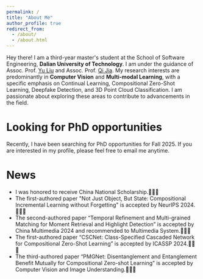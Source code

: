 ```yaml
---
permalink: /
title: "About Me"
author_profile: true
redirect_from: 
  - /about/
  - /about.html
---
```


Hey there! I am a third-year master's student at the School of Software Engineering, **Dalian University of Technology**. I am under the guidance of Assoc. Prof. [Yu Liu](https://liuyudut.github.io) and Assoc. Prof. [Qi Jia](http://faculty.dlut.edu.cn/guqi/zh_CN/index.htm). My research interests are predominantly in **Computer Vision** and **Multi-modal Learning**, with a specific emphasis on Continual Learning, Compositional Zero-Shot Learning, Deepfake Detection, and 3D Point Cloud Classification. I am passionate about exploring these areas to contribute to advancements in the field.

Looking for PhD opportunities
======
Recently, I have been searching for PhD opportunities for Fall 2025. If you are interested in my profile, please feel free to email me anytime.

News
======
* I was honored to receive China National Scholarship.🥳🤩😆
* The first-authored paper "Not Just Object, But State: Compositional Incremental Learning without Forgetting" is accepted by NeurIPS 2024.🎉🎉🎉
* The second-authored paper “Temporal Refinement and Multi-grained Matching for Moment Retrieval and Highlight Detection” is accepted by China Multimedia 2024 and recommended to Multimedia System.🎉🎉🎉
* The first-authored paper “CSCNet: Class-Specified Cascaded Network for Compositional Zero-Shot Learning” is accepted by ICASSP 2024.🎉🎉🎉
* The third-authored paper “PMGNet: Disentanglement and Entanglement Benefit Mutually for Compositional Zero-shot Learning” is accepted by Computer Vision and Image Understanding.🎉🎉🎉
